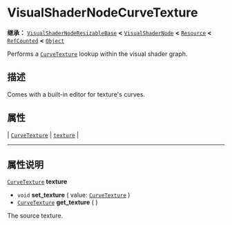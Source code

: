 <!-- ⚠ 请勿编辑本文件 ⚠ -->
<!-- 本文档使用脚本从 WeDot 引擎源码仓库生成。 -->
<!-- 生成脚本：https://github.com/WeDot-Engine/WeDot/tree/4.3/doc/tools/make_md.py； -->
<!-- 原文件：https://github.com/WeDot-Engine/WeDot/tree/4.3/doc/classes/VisualShaderNodeCurveTexture.xml。 -->

<div id="_class_visualshadernodecurvetexture"></div>

# VisualShaderNodeCurveTexture

**继承：** [`VisualShaderNodeResizableBase`](class_visualshadernoderesizablebase.md) **<** [`VisualShaderNode`](class_visualshadernode.md) **<** [`Resource`](class_resource.md) **<** [`RefCounted`](class_refcounted.md) **<** [`Object`](class_object.md)

Performs a [`CurveTexture`](class_curvetexture.md) lookup within the visual shader graph.

## 描述

Comes with a built-in editor for texture's curves.

## 属性

| [`CurveTexture`](class_curvetexture.md) | [`texture`](#class_visualshadernodecurvetexture_property_texture) |

<!-- rst-class:: classref-section-separator -->

---

## 属性说明

<div id="_class_visualshadernodecurvetexture_property_texture"></div>

[`CurveTexture`](class_curvetexture.md) **texture** <div id="class_visualshadernodecurvetexture_property_texture"></div>

- `void` **set_texture** ( value: [`CurveTexture`](class_curvetexture.md) )
- [`CurveTexture`](class_curvetexture.md) **get_texture** ( )

The source texture.

[^virtual]: 本方法通常需要用户覆盖才能生效。
[^const]: 本方法无副作用，不会修改该实例的任何成员变量。
[^vararg]: 本方法除了能接受在此处描述的参数外，还能够继续接受任意数量的参数。
[^constructor]: 本方法用于构造某个类型。
[^static]: 调用本方法无需实例，可直接使用类名进行调用。
[^operator]: 本方法描述的是使用本类型作为左操作数的有效运算符。
[^bitfield]: 这个值是由下列位标志构成位掩码的整数。
[^void]: 无返回值。
